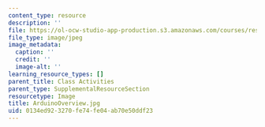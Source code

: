 ```yaml
---
content_type: resource
description: ''
file: https://ol-ocw-studio-app-production.s3.amazonaws.com/courses/res-3-002-collaborative-design-and-creative-expression-with-arduino-microcontrollers-january-iap-2017/0134ed923270fe74fe04ab70e50ddf23_ArduinoOverview.jpg
file_type: image/jpeg
image_metadata:
  caption: ''
  credit: ''
  image-alt: ''
learning_resource_types: []
parent_title: Class Activities
parent_type: SupplementalResourceSection
resourcetype: Image
title: ArduinoOverview.jpg
uid: 0134ed92-3270-fe74-fe04-ab70e50ddf23
---
```

